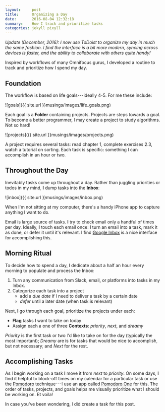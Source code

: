 ```yaml
---
layout:     post
title:      Organizing a Day
date:       2016-08-04 12:32:18
summary:    How I track and prioritize tasks
categories: jekyll pixyll
---
```


*Update (December, 2016): I now use ToDoist to organize my day in much the same fashion. I find the interface is a bit more modern, syncing across devices is faster, and the ability to collaborate with others quite handy!*

Inspired by workflows of many Omnifocus gurus, I developed a routine to  track and prioritize how I spend my day.

## Foundation
The workflow is based on life goals---ideally 4-5. For me these include: 

![goals]({{ site.url }}musings/images/life_goals.png)

Each goal is a **Folder** containing projects.
Projects are steps towards a goal. To become a better programmer, I may create a project to study algorithms. Not so hard!

![projects]({{ site.url }}musings/images/projects.png)

A project requires several tasks: read chapter 1, complete exercises 2.3, watch a tutorial on sorting. Each task is specific: something I can accomplish in an hour or two.

## Throughout the Day

Inevitably tasks come up throughout a day. Rather than juggling priorities or todos in my mind, I dump tasks into the **Inbox**: 

![inbox]({{ site.url }}musings/images/inbox.png)

When I'm not sitting at my computer, there's a handy iPhone app to capture anything I want to do.

Email is large source of tasks. I try to check email only a handful of times per day. Ideally, I touch each email once: I turn an email into a task, mark it as done, or defer it until it's relevant. I find [Google Inbox](https://www.google.com/inbox/) is a nice interface for accomplishing this.


## Morning Ritual
To decide how to spend a day, I dedicate about a half an hour every morning to populate and process the Inbox: 

<ol type="1">
  <li> Turn any communication from Slack, email, or platforms into tasks in my Inbox. 
  </li>
  <li>
   Categorize each task into a project 
   <ul>
   <li>
   add a <i>due date</i> if I need to deliver a task by a certain date 
  </li>
   <li>
   <i>defer</i> until a later date (when task is relevant)
   </li>
  </ul>
  </li>
</ol>

Next, I go through each goal, prioritize the projects under each: 

<ul>
<li>
<b>Flag</b> tasks I want to take on today
</li>
<li>
Assign each a one of three <b>Contexts</b>: 
<i>priority</i>,<i> next</i>, and<i> dreamy</i>
</li>
</ul>

<i>Priority</i> is the first task or two I'd like to take on for the day (typically the most important); <i>Dreamy</i> are is for tasks that would be nice to accomplish, but not necessary; and <i>Next</i> for the rest.

## Accomplishing Tasks

As I begin working on a task I move it from <i>next</i> to <i>priority</i>. On some days, I find it helpful to block-off times on my calendar for a particular task or use the [Pomodoro](https://en.wikipedia.org/wiki/Pomodoro_Technique) technique---I use an app called [Pomodoro One](http://rinik.net/pomodoro/) for this.
The order of tasks, projects, and goals helps me visually prioritize what I should be working on. Et voila!

In case you've been wondering, I did create a task for this post.
